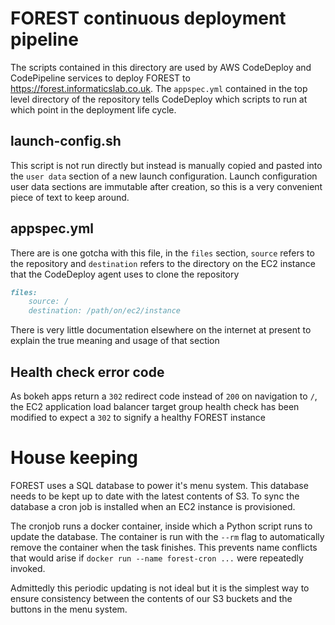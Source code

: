 # FOREST continuous deployment pipeline

The scripts contained in this directory are used by AWS
CodeDeploy and CodePipeline services to deploy FOREST to
https://forest.informaticslab.co.uk. The `appspec.yml`
contained in the top level directory of the repository
tells CodeDeploy which scripts to run at which
point in the deployment life cycle.

## launch-config.sh

This script is not run directly but instead is manually copied and pasted
into the `user data` section of a new launch configuration. Launch
configuration user data sections are immutable after creation, so this
is a very convenient piece of text to keep around.

## appspec.yml

There are is one gotcha with this file, in the `files`
section, `source` refers to the repository and `destination`
refers to the directory on the EC2 instance that the
CodeDeploy agent uses to clone the repository

```markdown
files:
    source: /
    destination: /path/on/ec2/instance
```

There is very little documentation elsewhere on
the internet at present to explain the true meaning and
usage of that section

## Health check error code

As bokeh apps return a `302` redirect code instead of `200` on navigation to `/`, the EC2
application load balancer target group health check has been modified
to expect a `302` to signify a healthy FOREST instance

# House keeping

FOREST uses a SQL database to power it's menu system. This database needs to
be kept up to date with the latest contents of S3. To sync the database a cron
job is installed when an EC2 instance is provisioned.

The cronjob runs a docker container, inside which a Python script runs to update
the database. The container is run with the `--rm` flag to automatically
remove the container when the task finishes. This prevents name conflicts that
would arise if `docker run --name forest-cron ...` were repeatedly invoked.

Admittedly this periodic updating is not ideal but it is the simplest way to
ensure consistency between the contents of our S3 buckets and the buttons in
the menu system.
